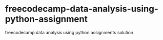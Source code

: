 # freecodecamp-data-analysis-using-python-assignment
freecodecamp data analysis using python assignments solution
